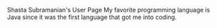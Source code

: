 Shasta Subramanian's User Page
My favorite programming language is Java since it was the first language that got me into coding.